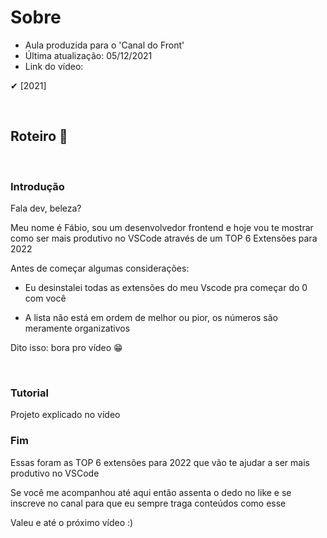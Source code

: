 # Sobre

- Aula produzida para o 'Canal do Front'
- Última atualização: 05/12/2021
- Link do vídeo: 

✔ [2021] 

<br>

## Roteiro 📃

<br>

### Introdução

Fala dev, beleza?

Meu nome é Fábio, sou um desenvolvedor frontend e hoje vou te mostrar como ser mais produtivo no VSCode através de um TOP 6 Extensões para 2022

Antes de começar algumas considerações:

- Eu desinstalei todas as extensões do meu Vscode pra começar do 0 com você

- A lista não está em ordem de melhor ou pior, os números são meramente organizativos

Dito isso: bora pro vídeo 😁

<br>

### Tutorial

Projeto explicado no vídeo

### Fim

Essas foram as TOP 6 extensões para 2022 que vão te ajudar a ser mais produtivo no VSCode

Se você me acompanhou até aqui então assenta o dedo no like e se inscreve no canal para que eu sempre traga conteúdos como esse

Valeu e até o próximo vídeo :)